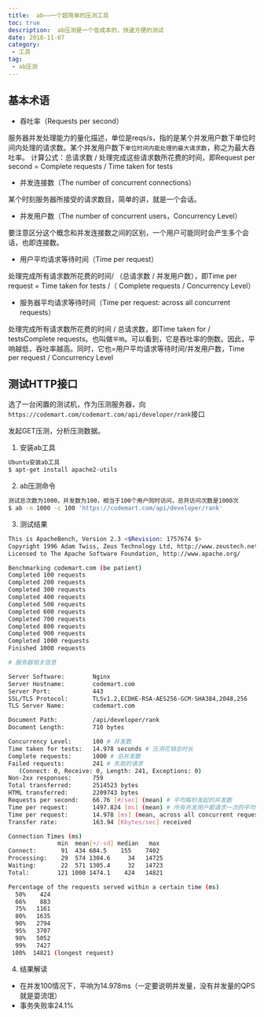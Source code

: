 ```yaml
---
title:  ab——一个超简单的压测工具
toc: true
description:  ab压测是一个低成本的，快速方便的测试
date: 2018-11-07
category: 
 - 工具
tag:
 - ab压测
---
```


## 基本术语

- 吞吐率（Requests per second）

服务器并发处理能力的量化描述，单位是reqs/s，指的是某个并发用户数下单位时间内处理的请求数。某个并发用户数下`单位时间内能处理的最大请求数`，称之为最大吞吐率。
计算公式：总请求数 / 处理完成这些请求数所花费的时间，即Request per second = Complete requests / Time taken for tests

- 并发连接数（The number of concurrent connections）

某个时刻服务器所接受的请求数目，简单的讲，就是一个会话。

- 并发用户数（The number of concurrent users，Concurrency Level）

要注意区分这个概念和并发连接数之间的区别，一个用户可能同时会产生多个会话，也即连接数。

- 用户平均请求等待时间（Time per request）

处理完成所有请求数所花费的时间/ （总请求数 / 并发用户数），即Time per request = Time taken for tests /（ Complete requests / Concurrency Level）

- 服务器平均请求等待时间（Time per request: across all concurrent requests）

处理完成所有请求数所花费的时间 / 总请求数，即Time taken for / testsComplete requests。也叫做`平响`。可以看到，它是吞吐率的倒数。因此，平响越低，吞吐率越高。同时，它也=用户平均请求等待时间/并发用户数，Time per request / Concurrency Level

## 测试HTTP接口 

选了一台闲置的测试机，作为压测服务器，向`https://codemart.com/codemart.com/api/developer/rank`接口

发起GET压测，分析压测数据。

1. 安装ab工具

```bash 
Ubuntu安装ab工具
$ apt-get install apache2-utils
```

2. ab压测命令

```bash
测试总次数为1000，并发数为100，相当于100个用户同时访问，总共访问次数是1000次
$ ab -n 1000 -c 100 'https://codemart.com/api/developer/rank'
```

3. 测试结果

```bash
This is ApacheBench, Version 2.3 <$Revision: 1757674 $>
Copyright 1996 Adam Twiss, Zeus Technology Ltd, http://www.zeustech.net/
Licensed to The Apache Software Foundation, http://www.apache.org/

Benchmarking codemart.com (be patient)
Completed 100 requests
Completed 200 requests
Completed 300 requests
Completed 400 requests
Completed 500 requests
Completed 600 requests
Completed 700 requests
Completed 800 requests
Completed 900 requests
Completed 1000 requests
Finished 1000 requests

# 服务器相关信息

Server Software:        Nginx
Server Hostname:        codemart.com
Server Port:            443
SSL/TLS Protocol:       TLSv1.2,ECDHE-RSA-AES256-GCM-SHA384,2048,256
TLS Server Name:        codemart.com

Document Path:          /api/developer/rank
Document Length:        710 bytes

Concurrency Level:      100 # 并发数
Time taken for tests:   14.978 seconds # 压测花销总时长
Complete requests:      1000 # 总并发数
Failed requests:        241 # 失败的请求
   (Connect: 0, Receive: 0, Length: 241, Exceptions: 0)
Non-2xx responses:      759
Total transferred:      2514523 bytes
HTML transferred:       2209743 bytes
Requests per second:    66.76 [#/sec] (mean) # 平均每秒发起的并发数
Time per request:       1497.824 [ms] (mean) # 所有并发用户都请求一次的平均时间，用户平均等待时间
Time per request:       14.978 [ms] (mean, across all concurrent requests) # 非常重要：每个请求响应时间，等于用户平均等待时间除请求总数，计算出单个请求响应时间
Transfer rate:          163.94 [Kbytes/sec] received

Connection Times (ms)
              min  mean[+/-sd] median   max
Connect:       91  434 684.5    155    7402
Processing:    29  574 1304.6     34   14725
Waiting:       22  571 1305.4     32   14723
Total:        121 1008 1474.1    424   14821

Percentage of the requests served within a certain time (ms)
  50%    424
  66%    883
  75%   1161
  80%   1635
  90%   2794
  95%   3707
  98%   5052
  99%   7427
 100%  14821 (longest request)
```

4. 结果解读

- 在并发100情况下，平响为14.978ms（一定要说明并发量，没有并发量的QPS就是耍流氓）
- 事务失败率24.1%




